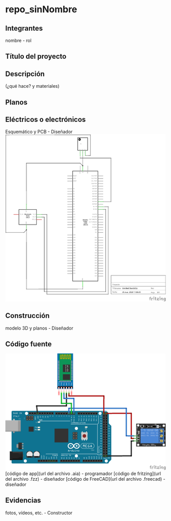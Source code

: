 # repo_sinNombre

## Integrantes
nombre - rol

## Título del proyecto

## Descripción
(¿qué hace? y materiales)

## Planos

## Eléctricos o electrónicos
Esquemático y PCB - Diseñador
![Esquematico](https://raw.githubusercontent.com/Andresrojas-24/repo_sinNombre/master/Esquem%C3%A1tico.png)

## Construcción
modelo 3D y planos - Diseñador

## Código fuente 
![Arduino](https://raw.githubusercontent.com/Andresrojas-24/repo_sinNombre/master/Arduino.png)
[código de app](url del archivo .aia) - programador
[código de fritzing](url del archivo .fzz) - diseñador
[código de FreeCAD](url del archivo .freecad) - diseñador

## Evidencias
fotos, vídeos, etc. - Constructor
